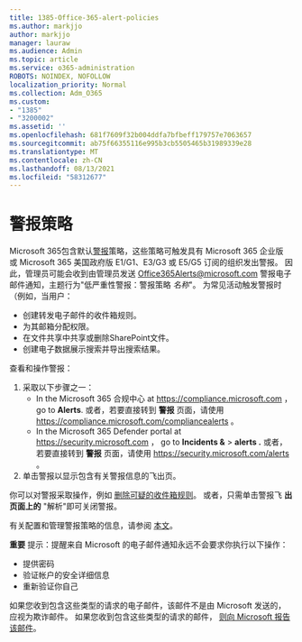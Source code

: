 ```yaml
---
title: 1385-Office-365-alert-policies
ms.author: markjjo
author: markjjo
manager: lauraw
ms.audience: Admin
ms.topic: article
ms.service: o365-administration
ROBOTS: NOINDEX, NOFOLLOW
localization_priority: Normal
ms.collection: Adm_O365
ms.custom:
- "1385"
- "3200002"
ms.assetid: ''
ms.openlocfilehash: 681f7609f32b004ddfa7bfbeff179757e7063657
ms.sourcegitcommit: ab75f66355116e995b3cb5505465b31989339e28
ms.translationtype: MT
ms.contentlocale: zh-CN
ms.lasthandoff: 08/13/2021
ms.locfileid: "58312677"
---
```

# <a name="alert-policies"></a>警报策略

Microsoft 365包含默认[警报](https://docs.microsoft.com/microsoft-365/compliance/alert-policies#default-alert-policies)策略，这些策略可触发具有 Microsoft 365 企业版 或 Microsoft 365 美国政府版 E1/G1、E3/G3 或 E5/G5 订阅的组织发出警报。 因此，管理员可能会收到由管理员发送 Office365Alerts@microsoft.com 警报电子邮件通知，主题行为"低严重性警报：警报策略 *名称*"。 为常见活动触发警报时（例如，当用户：

- 创建转发电子邮件的收件箱规则。
- 为其邮箱分配权限。
- 在文件共享中共享或删除SharePoint文件。
- 创建电子数据展示搜索并导出搜索结果。

查看和操作警报：

1. 采取以下步骤之一：
   - In the Microsoft 365 合规中心 at <https://compliance.microsoft.com> ， go to **Alerts**. 或者，若要直接转到 **警报** 页面，请使用 <https://compliance.microsoft.com/compliancealerts> 。
   - In the Microsoft 365 Defender portal at <https://security.microsoft.com> ， go to **Incidents &** \> **alerts .** 或者，若要直接转到 **警报** 页面，请使用 <https://security.microsoft.com/alerts> 。
2. 单击警报以显示包含有关警报信息的飞出页。

你可以对警报采取操作，例如 [删除可疑的收件箱规则](https://docs.microsoft.com/microsoft-365/security/office-365-security/responding-to-a-compromised-email-account)。 或者，只需单击警报飞 **出页面上的** "解析"即可关闭警报。

有关配置和管理警报策略的信息，请参阅  [本文](https://docs.microsoft.com/microsoft-365/compliance/alert-policies)。

**重要** 提示：提醒来自 Microsoft 的电子邮件通知永远不会要求你执行以下操作：

- 提供密码
- 验证帐户的安全详细信息
- 重新验证你自己

如果您收到包含这些类型的请求的电子邮件，该邮件不是由 Microsoft 发送的，应视为欺诈邮件。 如果您收到包含这些类型的请求的邮件， [则向 Microsoft 报告该邮件](https://docs.microsoft.com/microsoft-365/security/office-365-security/report-junk-email-messages-to-microsoft)。
